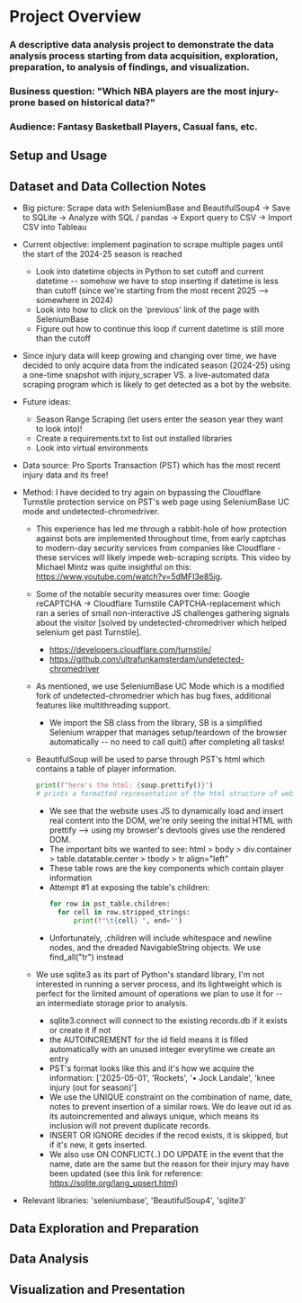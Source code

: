 # Project Overview 

### A descriptive data analysis project to demonstrate the data analysis process starting from data acquisition, exploration, preparation, to analysis of findings, and visualization. 

### Business question: "Which NBA players are the most injury-prone based on historical data?"

### Audience: Fantasy Basketball Players, Casual fans, etc.

## Setup and Usage 

## Dataset and Data Collection Notes
- Big picture: Scrape data with SeleniumBase and BeautifulSoup4 -> Save to SQLite -> Analyze with SQL / pandas -> Export query to CSV -> Import CSV into Tableau
- Current objective: implement pagination to scrape multiple pages until the start of the 2024-25 season is reached
  -  Look into datetime objects in Python to set cutoff and current datetime -- somehow we have to stop inserting if datetime is less than cutoff (since we're starting from the most recent 2025 --> somewhere in 2024)
  -  Look into how to click on the 'previous' link of the page with SeleniumBase
  -  Figure out how to continue this loop if current datetime is still more than the cutoff

- Since injury data will keep growing and changing over time, we have decided to only acquire data from the indicated season (2024-25) using a one-time snapshot with injury_scraper VS. a live-automated data scraping program which is likely to get detected as a bot by the website.
  
- Future ideas: 
  - Season Range Scraping (let users enter the season year they want to look into)!
  - Create a requirements.txt to list out installed libraries
  - Look into virtual environments
- Data source: Pro Sports Transaction (PST) which has the most recent injury data and its free!
  

- Method: I have decided to try again on bypassing the Cloudflare Turnstile protection service on PST's web page using SeleniumBase UC mode and undetected-chromedriver. 
  - This experience has led me through a rabbit-hole of how protection against bots are implemented throughout time, from early captchas to modern-day security services from companies like Cloudflare - these services will likely impede web-scraping scripts. This video by Michael Mintz was quite insightful on this: https://www.youtube.com/watch?v=5dMFI3e85ig.
  - Some of the notable security measures over time: Google reCAPTCHA -> Cloudflare Turnstile CAPTCHA-replacement which ran a series of small non-interactive JS challenges gathering signals about the visitor [solved by undetected-chromedriver which helped selenium get past Turnstile].
    - https://developers.cloudflare.com/turnstile/
    - https://github.com/ultrafunkamsterdam/undetected-chromedriver

  - As mentioned, we use SeleniumBase UC Mode which is a modified fork of undetected-chromedrier which has bug fixes, additional features like multithreading support. 
    - We import the SB class from the library, SB is a simplified Selenium wrapper that manages setup/teardown of the browser automatically -- no need to call quit() after completing all tasks!
  
  - BeautifulSoup will be used to parse through PST's html which contains a table of player information.
     ```python 
     print(f"here's the html: {soup.prettify()}") 
    # prints a formatted representation of the html structure of website
     ```
    - We see that the website uses JS to dynamically load and insert real content into the DOM, we're only seeing the initial HTML with prettify --> using my browser's devtools gives use the rendered DOM.
    - The important bits we wanted to see: html > body > div.container > table.datatable.center > tbody > tr align="left"
    - These table rows are the key components which contain player information
    - Attempt #1 at exposing the table's children: 
      ```python
      for row in pst_table.children:
        for cell in row.stripped_strings:
            print(f"\t{cell} ", end='')
      ```
    - Unfortunately, .children will include whitespace and newline nodes, and the dreaded NavigableString objects. We use find_all("tr") instead
  
  - We use sqlite3 as its part of Python's standard library, I'm not interested in running a server process, and its lightweight which is perfect for the limited amount of operations we plan to use it for -- an intermediate storage prior to analysis.
    - sqlite3.connect will connect to the existing records.db if it exists or create it if not
    - the AUTOINCREMENT for the id field means it is filled automatically with an unused integer everytime we create an entry
    - PST's format looks like this and it's how we acquire the information: ['2025-05-01', 'Rockets', '• Jock Landale', 'knee injury (out for season)']
    - We use the UNIQUE constraint on the combination of name, date, notes to prevent insertion of a similar rows. We do leave out id as its autoincremented and always unique, which means its inclusion will not prevent duplicate records. 
    - INSERT OR IGNORE decides if the recod exists, it is skipped, but if it's new, it gets inserted.
    - We also use ON CONFLICT(..) DO UPDATE in the event that the name, date are the same but the reason for their injury may have been updated (see this link for reference: https://sqlite.org/lang_upsert.html)

- Relevant libraries: 'seleniumbase', 'BeautifulSoup4', 'sqlite3'

## Data Exploration and Preparation

## Data Analysis

## Visualization and Presentation

